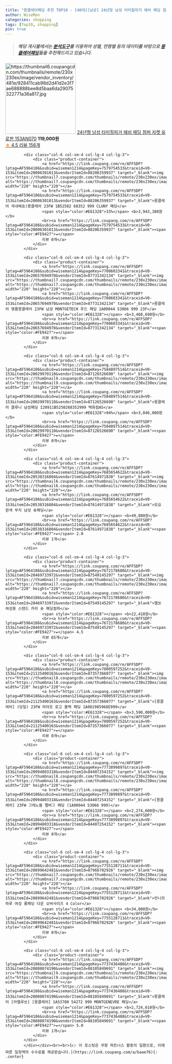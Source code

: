 ```yaml
---
title: "몽클레어패딩 추천 TOP10 - [40대][남성] 24년형 남성 타미힐피거 헤비 패딩 점퍼 자켓 유로판 153AN070"
author: WiseMan
categories: shopping
tags: [Top10, shopping]
pin: true
---
```


> ##### 해당 게시물에서는 [**분석도구**](https://itemscout.io/)를 이용하여 **성별**, **연령별** 등의 데이터를 바탕으로 [**몽클레어패딩**](https://link.coupang.com/a/baae76)들을 추천해드리고 있습니다.
<div class="container"><div class="row">
            <div class="col-6 col-sm-4 col-lg-4 col-lg-3">
                <div class="product-container">
                    <a href="https://link.coupang.com/re/AFFSDP?lptag=AF5964186&subid=wiseman1214&pageKey=7744209340&traceid=V0-153&itemId=20843035635&vendorItemId=87910719030" target="_blank"><img src="https://thumbnail6.coupangcdn.com/thumbnails/remote/230x230ex/image/vendor_inventory/481e/928411cab98d2d41d2e3f7ae688888bee8d5baa6da29075322771a36a817.jpg" alt="https://thumbnail6.coupangcdn.com/thumbnails/remote/230x230ex/image/vendor_inventory/481e/928411cab98d2d41d2e3f7ae688888bee8d5baa6da29075322771a36a817.jpg" width="220" height="220"></a>
                    <a href="https://link.coupang.com/re/AFFSDP?lptag=AF5964186&subid=wiseman1214&pageKey=7744209340&traceid=V0-153&itemId=20843035635&vendorItemId=87910719030" target="_blank">24년형 남성 타미힐피거 헤비 패딩 점퍼 자켓 유로판 153AN070</a>
                    <span style="color:#E61328"></span> <b>119,000원</b>
                    <br><a href="https://link.coupang.com/re/AFFSDP?lptag=AF5964186&subid=wiseman1214&pageKey=7744209340&traceid=V0-153&itemId=20843035635&vendorItemId=87910719030" target="_blank"><span style="color:#FE9427">★</span> 4.5
                    리뷰 156개</a>
                </div>
            </div>
            
            <div class="col-6 col-sm-4 col-lg-4 col-lg-3">
                <div class="product-container">
                    <a href="https://link.coupang.com/re/AFFSDP?lptag=AF5964186&subid=wiseman1214&pageKey=7579754533&traceid=V0-153&itemId=20006301013&vendorItemId=88206359937" target="_blank"><img src="https://thumbnail7.coupangcdn.com/thumbnails/remote/230x230ex/image/vendor_inventory/6f25/7a03f43cc9da2665aacc6d31387d77c406a453cc8e5205ba246623350530.jpg" alt="https://thumbnail7.coupangcdn.com/thumbnails/remote/230x230ex/image/vendor_inventory/6f25/7a03f43cc9da2665aacc6d31387d77c406a453cc8e5205ba246623350530.jpg" width="220" height="220"></a>
                    <a href="https://link.coupang.com/re/AFFSDP?lptag=AF5964186&subid=wiseman1214&pageKey=7579754533&traceid=V0-153&itemId=20006301013&vendorItemId=88206359937" target="_blank">몽클레어 국내배송)몽클레어 23FW 1B52502 68352 999 CLUNY 패딩</a>
                    <span style="color:#E61328">33%</span> <b>3,943,380원</b>
                    <br><a href="https://link.coupang.com/re/AFFSDP?lptag=AF5964186&subid=wiseman1214&pageKey=7579754533&traceid=V0-153&itemId=20006301013&vendorItemId=88206359937" target="_blank"><span style="color:#FE9427">★</span> 
                    리뷰 0개</a>
                </div>
            </div>
            
            <div class="col-6 col-sm-4 col-lg-4 col-lg-3">
                <div class="product-container">
                    <a href="https://link.coupang.com/re/AFFSDP?lptag=AF5964186&subid=wiseman1214&pageKey=7708603341&traceid=V0-153&itemId=20657694970&vendorItemId=87731342134" target="_blank"><img src="https://thumbnail7.coupangcdn.com/thumbnails/remote/230x230ex/image/vendor_inventory/af24/9afe0fefde2832067d39332fdcfd8bc0de6be25c7cab723268850d98ec7f.jpg" alt="https://thumbnail7.coupangcdn.com/thumbnails/remote/230x230ex/image/vendor_inventory/af24/9afe0fefde2832067d39332fdcfd8bc0de6be25c7cab723268850d98ec7f.jpg" width="220" height="220"></a>
                    <a href="https://link.coupang.com/re/AFFSDP?lptag=AF5964186&subid=wiseman1214&pageKey=7708603341&traceid=V0-153&itemId=20657694970&vendorItemId=87731342134" target="_blank">몽클레어 명품몽클레어 23FW 남성 MONTGETECH 후드 패딩 1A00044 53066 999 23F</a>
                    <span style="color:#E61328"></span> <b>3,460,690원</b>
                    <br><a href="https://link.coupang.com/re/AFFSDP?lptag=AF5964186&subid=wiseman1214&pageKey=7708603341&traceid=V0-153&itemId=20657694970&vendorItemId=87731342134" target="_blank"><span style="color:#FE9427">★</span> 
                    리뷰 0개</a>
                </div>
            </div>
            
            <div class="col-6 col-sm-4 col-lg-4 col-lg-3">
                <div class="product-container">
                    <a href="https://link.coupang.com/re/AFFSDP?lptag=AF5964186&subid=wiseman1214&pageKey=7584897514&traceid=V0-153&itemId=20029970110&vendorItemId=87126526690" target="_blank"><img src="https://thumbnail9.coupangcdn.com/thumbnails/remote/230x230ex/image/vendor_inventory/3835/1cd368aa3c0126f52c69f2f2c7b5983233d0b5c22c30c770445e114efa31.jpg" alt="https://thumbnail9.coupangcdn.com/thumbnails/remote/230x230ex/image/vendor_inventory/3835/1cd368aa3c0126f52c69f2f2c7b5983233d0b5c22c30c770445e114efa31.jpg" width="220" height="220"></a>
                    <a href="https://link.coupang.com/re/AFFSDP?lptag=AF5964186&subid=wiseman1214&pageKey=7584897514&traceid=V0-153&itemId=20029970110&vendorItemId=87126526690" target="_blank">몽클레어 클루니 남성패딩 I20911B5250268352999 백화점AS</a>
                    <span style="color:#E61328">94%</span> <b>3,846,000원</b>
                    <br><a href="https://link.coupang.com/re/AFFSDP?lptag=AF5964186&subid=wiseman1214&pageKey=7584897514&traceid=V0-153&itemId=20029970110&vendorItemId=87126526690" target="_blank"><span style="color:#FE9427">★</span> 
                    리뷰 0개</a>
                </div>
            </div>
            
            <div class="col-6 col-sm-4 col-lg-4 col-lg-3">
                <div class="product-container">
                    <a href="https://link.coupang.com/re/AFFSDP?lptag=AF5964186&subid=wiseman1214&pageKey=7685654622&traceid=V0-153&itemId=20538316804&vendorItemId=87614971838" target="_blank"><img src="https://thumbnail6.coupangcdn.com/thumbnails/remote/230x230ex/image/vendor_inventory/b868/884bdcf6b5b1dc66b62847d42de4120697f89caef84a15b4cbe1e1675771.jpg" alt="https://thumbnail6.coupangcdn.com/thumbnails/remote/230x230ex/image/vendor_inventory/b868/884bdcf6b5b1dc66b62847d42de4120697f89caef84a15b4cbe1e1675771.jpg" width="220" height="220"></a>
                    <a href="https://link.coupang.com/re/AFFSDP?lptag=AF5964186&subid=wiseman1214&pageKey=7685654622&traceid=V0-153&itemId=20538316804&vendorItemId=87614971838" target="_blank">모요 원색 무지 남성 숏패딩</a>
                    <span style="color:#E61328"></span> <b>49,800원</b>
                    <br><a href="https://link.coupang.com/re/AFFSDP?lptag=AF5964186&subid=wiseman1214&pageKey=7685654622&traceid=V0-153&itemId=20538316804&vendorItemId=87614971838" target="_blank"><span style="color:#FE9427">★</span> 2.0
                    리뷰 1개</a>
                </div>
            </div>
            
            <div class="col-6 col-sm-4 col-lg-4 col-lg-3">
                <div class="product-container">
                    <a href="https://link.coupang.com/re/AFFSDP?lptag=AF5964186&subid=wiseman1214&pageKey=7672178680&traceid=V0-153&itemId=20469733972&vendorItemId=87549145297" target="_blank"><img src="https://thumbnail7.coupangcdn.com/thumbnails/remote/230x230ex/image/rs_quotation_api/are5zqhv/aadfb29a407a4aecbe6ee5fb257fc565.jpg" alt="https://thumbnail7.coupangcdn.com/thumbnails/remote/230x230ex/image/rs_quotation_api/are5zqhv/aadfb29a407a4aecbe6ee5fb257fc565.jpg" width="220" height="220"></a>
                    <a href="https://link.coupang.com/re/AFFSDP?lptag=AF5964186&subid=wiseman1214&pageKey=7672178680&traceid=V0-153&itemId=20469733972&vendorItemId=87549145297" target="_blank">엘쏘 여성용 스탠드 카라 숏 패딩점퍼</a>
                    <span style="color:#E61328"></span> <b>22,410원</b>
                    <br><a href="https://link.coupang.com/re/AFFSDP?lptag=AF5964186&subid=wiseman1214&pageKey=7672178680&traceid=V0-153&itemId=20469733972&vendorItemId=87549145297" target="_blank"><span style="color:#FE9427">★</span> 4.5
                    리뷰 65개</a>
                </div>
            </div>
            
            <div class="col-6 col-sm-4 col-lg-4 col-lg-3">
                <div class="product-container">
                    <a href="https://link.coupang.com/re/AFFSDP?lptag=AF5964186&subid=wiseman1214&pageKey=7800597252&traceid=V0-153&itemId=21125400163&vendorItemId=87357366077" target="_blank"><img src="https://thumbnail8.coupangcdn.com/thumbnails/remote/230x230ex/image/vendor_inventory/818c/c72d00599f8f7edb917eb8a71985223935755fb00463caabb62993babe62.jpg" alt="https://thumbnail8.coupangcdn.com/thumbnails/remote/230x230ex/image/vendor_inventory/818c/c72d00599f8f7edb917eb8a71985223935755fb00463caabb62993babe62.jpg" width="220" height="220"></a>
                    <a href="https://link.coupang.com/re/AFFSDP?lptag=AF5964186&subid=wiseman1214&pageKey=7800597252&traceid=V0-153&itemId=21125400163&vendorItemId=87357366077" target="_blank">[몽클레어] (당일) 23FW 마야프 로고 블랙 패딩 1A001985968E999</a>
                    <span style="color:#E61328"></span> <b>3,590,000원</b>
                    <br><a href="https://link.coupang.com/re/AFFSDP?lptag=AF5964186&subid=wiseman1214&pageKey=7800597252&traceid=V0-153&itemId=21125400163&vendorItemId=87357366077" target="_blank"><span style="color:#FE9427">★</span> 
                    리뷰 0개</a>
                </div>
            </div>
            
            <div class="col-6 col-sm-4 col-lg-4 col-lg-3">
                <div class="product-container">
                    <a href="https://link.coupang.com/re/AFFSDP?lptag=AF5964186&subid=wiseman1214&pageKey=7773899897&traceid=V0-153&itemId=20994803318&vendorItemId=84407254152" target="_blank"><img src="https://thumbnail8.coupangcdn.com/thumbnails/remote/230x230ex/image/vendor_inventory/7236/24efc487188239030d19466dfd1ea1a4a9dc32c6bbb38f6858d6eec1872c.jpg" alt="https://thumbnail8.coupangcdn.com/thumbnails/remote/230x230ex/image/vendor_inventory/7236/24efc487188239030d19466dfd1ea1a4a9dc32c6bbb38f6858d6eec1872c.jpg" width="220" height="220"></a>
                    <a href="https://link.coupang.com/re/AFFSDP?lptag=AF5964186&subid=wiseman1214&pageKey=7773899897&traceid=V0-153&itemId=20994803318&vendorItemId=84407254152" target="_blank">[몽클레어] 23FW 그레노블 펠버그 패딩 (1A00044 53066 999)</a>
                    <span style="color:#E61328"></span> <b>2,274,600원</b>
                    <br><a href="https://link.coupang.com/re/AFFSDP?lptag=AF5964186&subid=wiseman1214&pageKey=7773899897&traceid=V0-153&itemId=20994803318&vendorItemId=84407254152" target="_blank"><span style="color:#FE9427">★</span> 
                    리뷰 0개</a>
                </div>
            </div>
            
            <div class="col-6 col-sm-4 col-lg-4 col-lg-3">
                <div class="product-container">
                    <a href="https://link.coupang.com/re/AFFSDP?lptag=AF5964186&subid=wiseman1214&pageKey=7755128711&traceid=V0-153&itemId=20899642481&vendorItemId=87966702926" target="_blank"><img src="https://thumbnail7.coupangcdn.com/thumbnails/remote/230x230ex/image/vendor_inventory/42c9/9e1ea055c8c84aba226d9f0f1aa3c81ff923647790ead4070dad4b2123b2.jpg" alt="https://thumbnail7.coupangcdn.com/thumbnails/remote/230x230ex/image/vendor_inventory/42c9/9e1ea055c8c84aba226d9f0f1aa3c81ff923647790ead4070dad4b2123b2.jpg" width="220" height="220"></a>
                    <a href="https://link.coupang.com/re/AFFSDP?lptag=AF5964186&subid=wiseman1214&pageKey=7755128711&traceid=V0-153&itemId=20899642481&vendorItemId=87966702926" target="_blank">언니의하루 여성 롱패딩 다운 오버사이즈 4 Color</a>
                    <span style="color:#E61328"></span> <b>34,800원</b>
                    <br><a href="https://link.coupang.com/re/AFFSDP?lptag=AF5964186&subid=wiseman1214&pageKey=7755128711&traceid=V0-153&itemId=20899642481&vendorItemId=87966702926" target="_blank"><span style="color:#FE9427">★</span> 
                    리뷰 0개</a>
                </div>
            </div>
            
            <div class="col-6 col-sm-4 col-lg-4 col-lg-3">
                <div class="product-container">
                    <a href="https://link.coupang.com/re/AFFSDP?lptag=AF5964186&subid=wiseman1214&pageKey=7737436488&traceid=V0-153&itemId=20808074190&vendorItemId=88105849691" target="_blank"><img src="https://thumbnail9.coupangcdn.com/thumbnails/remote/230x230ex/image/vendor_inventory/f82a/e75362b1546703ea75540fb5f80d2124325adaa1c9ccf3f00e2dae39f328.jpg" alt="https://thumbnail9.coupangcdn.com/thumbnails/remote/230x230ex/image/vendor_inventory/f82a/e75362b1546703ea75540fb5f80d2124325adaa1c9ccf3f00e2dae39f328.jpg" width="220" height="220"></a>
                    <a href="https://link.coupang.com/re/AFFSDP?lptag=AF5964186&subid=wiseman1214&pageKey=7737436488&traceid=V0-153&itemId=20808074190&vendorItemId=88105849691" target="_blank">몽클레어 [라벨루쏘] [몽클레어] 1A53700 54272 999 MONTGENEVRE 패딩</a>
                    <span style="color:#E61328"></span> <b>2,724,610원</b>
                    <br><a href="https://link.coupang.com/re/AFFSDP?lptag=AF5964186&subid=wiseman1214&pageKey=7737436488&traceid=V0-153&itemId=20808074190&vendorItemId=88105849691" target="_blank"><span style="color:#FE9427">★</span> 5.0
                    리뷰 1개</a>
                </div>
            </div>
            </div></div><br><br>[👉 이 포스팅은 쿠팡 파트너스 활동의 일환으로, 이에 따른 일정액의 수수료를 제공받습니다.](https://link.coupang.com/a/baae76){: .center}